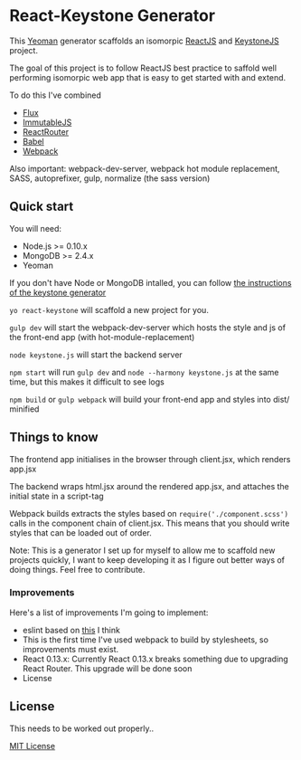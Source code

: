 # React-Keystone Generator

This [Yeoman](http://yeoman.io) generator scaffolds an isomorpic [ReactJS](https://facebook.github.io/react/) and [KeystoneJS](http://keystonejs.com) project. 

The goal of this project is to follow ReactJS best practice to saffold well performing isomorpic web app that is easy to get started with and extend.

To do this I've combined
- [Flux](https://github.com/facebook/flux)
- [ImmutableJS](https://github.com/facebook/immutable-js)
- [ReactRouter](https://github.com/rackt/react-router)
- [Babel](https://babeljs.io/)
- [Webpack](https://github.com/webpack/webpack)

Also important: webpack-dev-server, webpack hot module replacement, SASS, autoprefixer, gulp, normalize (the sass version)


## Quick start

You will need:
- Node.js >= 0.10.x
- MongoDB >= 2.4.x
- Yeoman 

If you don't have Node or MongoDB intalled, you can follow [the instructions of the keystone generator](https://github.com/keystonejs/generator-keystone)

`yo react-keystone` will scaffold a new project for you.

`gulp dev` will start the webpack-dev-server which hosts the style and js of the front-end app (with hot-module-replacement)

`node keystone.js` will start the backend server

`npm start` will run `gulp dev` and `node --harmony keystone.js` at the same time, but this makes it difficult to see logs

`npm build` or `gulp webpack` will build your front-end app and styles into dist/ minified


## Things to know

The frontend app initialises in the browser through client.jsx, which renders app.jsx

The backend wraps html.jsx around the rendered app.jsx, and attaches the initial state in a script-tag

Webpack builds extracts the styles based on `require('./component.scss')` calls in the component chain of client.jsx. This means that you should write styles that can be loaded out of order.

Note: This is a generator I set up for myself to allow me to scaffold new projects quickly, I want to keep developing it as I figure out better ways of doing things. Feel free to contribute.


### Improvements

Here's a list of improvements I'm going to implement:
- eslint based on [this](https://medium.com/@dan_abramov/lint-like-it-s-2015-6987d44c5b48) I think
- This is the first time I've used webpack to build by stylesheets, so improvements must exist. 
- React 0.13.x: Currently React 0.13.x breaks something due to upgrading React Router. This upgrade will be done soon
- License



## License

This needs to be worked out properly..

[MIT License](http://en.wikipedia.org/wiki/MIT_License)
